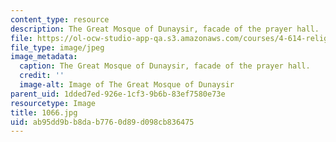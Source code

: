```yaml
---
content_type: resource
description: The Great Mosque of Dunaysir, facade of the prayer hall.
file: https://ol-ocw-studio-app-qa.s3.amazonaws.com/courses/4-614-religious-architecture-and-islamic-cultures-fall-2002/ab95dd9bb8dab7760d89d098cb836475_1066.jpg
file_type: image/jpeg
image_metadata:
  caption: The Great Mosque of Dunaysir, facade of the prayer hall.
  credit: ''
  image-alt: Image of The Great Mosque of Dunaysir
parent_uid: 1dded7ed-926e-1cf3-9b6b-83ef7580e73e
resourcetype: Image
title: 1066.jpg
uid: ab95dd9b-b8da-b776-0d89-d098cb836475
---
```


